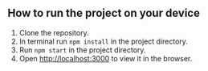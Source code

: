 ## How to run the project on your device

 1. Clone the repository.
 2. In terminal run `npm install` in the project directory.
 3. Run `npm start` in the project directory.
 4. Open [http://localhost:3000](http://localhost:3000) to view it in the browser.
